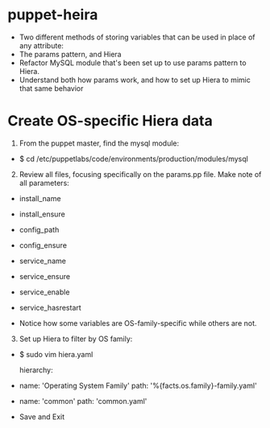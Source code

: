 # puppet-heira
- Two different methods of storing variables that can be used in place of any attribute:
- The params pattern, and Hiera
- Refactor MySQL module that's been set up to use params pattern to Hiera.
- Understand both how params work, and how to set up Hiera to mimic that same behavior

# Create OS-specific Hiera data
1. From the puppet master, find the mysql module:
- $ cd /etc/puppetlabs/code/environments/production/modules/mysql

2. Review all files, focusing specifically on the params.pp file. Make note of all parameters:
- install_name
- install_ensure
- config_path
- config_ensure
- service_name
- service_ensure
- service_enable
- service_hasrestart

- Notice how some variables are OS-family-specific while others are not.

3. Set up Hiera to filter by OS family:

- $ sudo vim hiera.yaml

  hierarchy:
 - name: 'Operating System Family'
   path: '%{facts.os.family}-family.yaml'

 - name: 'common'
   path: 'common.yaml'

- Save and Exit